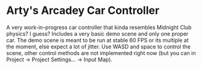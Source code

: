 # Arty's Arcadey Car Controller

A very work-in-progress car controller that kinda resembles Midnight Club
physics? I guess? Includes a very basic demo scene and only one proper car.
The demo scene is meant to be run at stable 60 FPS or its multiple at the
moment, else expect a lot of jitter. Use WASD and space to control the scene,
other control methods are not implemented right now (but you can in Project →
Project Settings… → Input Map).

